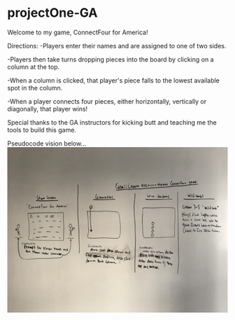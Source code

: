# projectOne-GA

Welcome to my game, ConnectFour for America!

Directions:
-Players enter their names and are assigned to one of two sides.

-Players then take turns dropping pieces into the board by clicking on a column at the top.

-When a column is clicked, that player's piece falls to the lowest available spot in the column.

-When a player connects four pieces, either horizontally, vertically or diagonally, that player wins!

Special thanks to the GA instructors for kicking butt and teaching me the tools to build this game.

Pseudocode vision below...
![](./projectDocs/IMG_0429.jpg)
